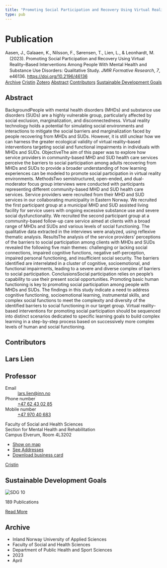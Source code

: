 ```yaml
---
title: "Promoting Social Participation and Recovery Using Virtual Reality–Based Interventions Among People With Mental Health and Substance Use Disorders: Qualitative Study"
type: pub
---
```

<h1>Publication</h1>
<article id="csl-bib-container-GV78MSX8" class="csl-bib-container">
  <div class="csl-bib-body" style="line-height: 1.35; padding-left: 1em; text-indent:-1em;">
  <div class="csl-entry">Aasen, J., Galaaen, K., Nilsson, F., S&#xF8;rensen, T., Lien, L., &amp; Leonhardt, M. (2023). Promoting Social Participation and Recovery Using Virtual Reality&#x2013;Based Interventions Among People With Mental Health and Substance Use Disorders: Qualitative Study. <i>JMIR Formative Research</i>, <i>7</i>, e46136. <a href="https://doi.org/10.2196/46136">https://doi.org/10.2196/46136</a></div>
</div>
  <div class="csl-bib-buttons">
    <a href="#taxonomy-article-GV78MSX8" class="csl-bib-button">Archive</a>
    <a href="https://app.cristin.no/results/show.jsf?id=2144246" alt="Cristin URL" class="csl-bib-button">Cristin</a>
    <a href="http://zotero.org/groups/5022929/items/GV78MSX8" alt="Zotero URL" class="csl-bib-button">Zotero</a>
    <a href="#abstract-article-GV78MSX8" class="csl-bib-button">Abstract</a>
    <a href="#contributors-article-GV78MSX8" class="csl-bib-button">Contributors</a>
    <a href="#sdg-article-GV78MSX8" class="csl-bib-button">Sustainable Development Goals</a>
  </div>
  <div id="csl-bib-meta-container-GV78MSX8"></div>
</article>
<div id="csl-bib-meta-GV78MSX8" class="csl-bib-meta">
  <article id="abstract-article-GV78MSX8" class="abstract-article">
    <h1>Abstract</h1>
    BackgroundPeople with mental health disorders (MHDs) and substance use disorders (SUDs) are a highly vulnerable group, particularly affected by social exclusion, marginalization, and disconnectedness. Virtual reality technology holds a potential for simulating social environments and interactions to mitigate the social barriers and marginalization faced by people recovering from MHDs and SUDs. However, it is still unclear how we can harness the greater ecological validity of virtual reality–based interventions targeting social and functional impairments in individuals with MHDs and SUDs. ObjectiveThe aim of this paper was to explore how service providers in community-based MHD and SUD health care services perceive the barriers to social participation among adults recovering from MHDs and SUDs to provide a broader understanding of how learning experiences can be modeled to promote social participation in virtual reality environments. MethodsTwo semistructured, open-ended, and dual-moderator focus group interviews were conducted with participants representing different community-based MHD and SUD health care services. Service providers were recruited from their MHD and SUD services in our collaborating municipality in Eastern Norway. We recruited the first participant group at a municipal MHD and SUD assisted living facility for service users with ongoing excessive substance use and severe social dysfunctionality. We recruited the second participant group at a community-based follow-up care service aimed at clients with a broad range of MHDs and SUDs and various levels of social functioning. The qualitative data extracted in the interviews were analyzed, using reflexive thematic analysis. ResultsThe analysis of the service providers’ perceptions of the barriers to social participation among clients with MHDs and SUDs revealed the following five main themes: challenging or lacking social connections, impaired cognitive functions, negative self-perception, impaired personal functioning, and insufficient social security. The barriers identified are interrelated in a cluster of cognitive, socioemotional, and functional impairments, leading to a severe and diverse complex of barriers to social participation. ConclusionsSocial participation relies on people’s capability to use their present social opportunities. Promoting basic human functioning is key to promoting social participation among people with MHDs and SUDs. The findings in this study indicate a need to address cognitive functioning, socioemotional learning, instrumental skills, and complex social functions to meet the complexity and diversity of the identified barriers to social functioning in our target group. Virtual reality–based interventions for promoting social participation should be sequenced into distinct scenarios dedicated to specific learning goals to build complex learning in a step-by-step process based on successively more complex levels of human and social functioning.
  </article>
  <article id="contributors-article-GV78MSX8" class="contributors-article">
    <h1>Contributors</h1>
    <div class="personas">
<div class="vrtx-hinn-person-card">
<div class="photo">
<i class="lar la-user-circle missing-person"></i>
</div>
<div class="info">
<hgroup><h1>Lars Lien</h1>
<h2>Professor</h2>
</hgroup><dl>
<dt>Email</dt>
<dd>
<a href="mailto:lars.lien@inn.no">lars.lien@inn.no</a>
</dd>
<dt>Phone number</dt>
<dd><a href="tel:+4762430285">
+47 62 43 02 85
</a></dd>
<dt>Mobile number</dt>
<dd><a href="tel:+4797040683">
+47 970 40 683
</a></dd>
</dl>
<p>
Faculty of Social and Health Sciences<br>
Section for Mental Health and Rehabilitation<br>
Campus Elverum,
Room 4L3202
</p>
<ul class="vrtx-hinn-links">
<li><a href="https://www.google.com/maps?q=60.88177,11.53669">Show on map</a></li>
<li><a href="https://www.inn.no/english/find-an-employee/lars-lien.html#vrtx-hinn-addresses">See Addresses</a></li>
<li><a href="https://www.inn.no/english/find-an-employee/lars-lien.html?vrtx=vcf">Download business card</a></li>
</ul>
</div>
</div>
<a href="https://app.cristin.no/persons/show.jsf?id=14287" alt="Cristin URL" class="personas-cristin">Cristin</a>
</div>
  </article>
  <article id="sdg-article-GV78MSX8" class="sdg-article">
    <h1>Sustainable Development Goals</h1>
    <div class="sdg-container"><div id="sdg10" class="sdg">
<img src="{{< params subfolder >}}images/sdg/sdg10_en.png" class="image" alt="SDG 10">
<div class="sdg-overlay">
<p class="sdg-publication-count"><span>189</span> Publications</p>
<p><a href="https://sdgs.un.org/goals/goal10" class="sdg-read-more">Read More</a></p>
</div>
</div></div>
  </article>
  <article id="taxonomy-article-GV78MSX8" class="taxonomy-article">
    <h1>Archive</h1>
    <ul>
      <li>Inland Norway University of Applied Sciences</li>
      <li>Faculty of Social and Health Sciences</li>
      <li>Department of Public Health and Sport Sciences</li>
      <li>2023</li>
      <li>April</li>
    </ul>
  </article>
</div>
